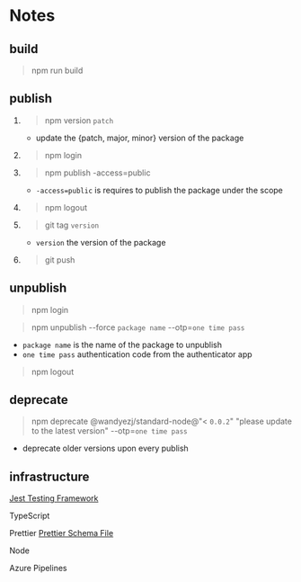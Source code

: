 # Notes

## build

> npm run build

## publish

1. > npm version `patch`
    * update the {patch, major, minor} version of the package

1. > npm login

1. > npm publish -access=public

    * `-access=public` is requires to publish the package under the scope

1. > npm logout

1. > git tag `version`
    * `version` the version of the package
1. > git push

## unpublish

> npm login

> npm unpublish --force `package name` --otp=`one time pass`

* `package name` is the name of the package to unpublish
* `one time pass` authentication code from the authenticator app

> npm logout

## deprecate

> npm deprecate @wandyezj/standard-node@"< `0.0.2`" "please update to the latest version" --otp=`one time pass`

* deprecate older versions upon every publish

## infrastructure

[Jest Testing Framework](https://jestjs.io/)

TypeScript

Prettier
[Prettier Schema File](http://json.schemastore.org/prettierrc)

Node

Azure Pipelines